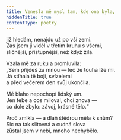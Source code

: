 ```yaml
---
title: Vznesla mě mysl tam, kde ona byla,
hiddenTitle: true
contentType: poetry
---
```


<section>

již hledám, nenajdu už po vší zemi.  
Zas jsem ji viděl v třetím kruhu s všemi,  
sličnější, přístupnější, než když žila.

</section>

<section>

Vzala mě za ruku a promluvila:  
„Sem přijdeš za mnou — leč že touha lže mi.  
Já stíhala tě boji, svízelemi  
a před večerem den svůj ukončila.

</section>

<section>

Mé blaho nepochopí lidský um.  
Jen tebe a cos miloval, chci znova —  
co dole zbylo: závoj, krásné tělo.“

</section>

<section>

Proč zmlkla — a dlaň štědrou měla k snům?  
Sic na tak slitovná a cudná slova  
zůstal jsem v nebi, mnoho nechybělo.

</section>
